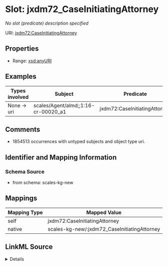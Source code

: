 

# Slot: jxdm72_CaseInitiatingAttorney


_No slot (predicate) description specified_





URI: [jxdm72:CaseInitiatingAttorney](http://release.niem.gov/niem/domains/jxdm/7.2/#CaseInitiatingAttorney)



<!-- no inheritance hierarchy -->








## Properties

* Range: [xsd:anyURI](xsd:anyURI)






## Examples

| Types involved | Subject | Predicate | Object |
| --- | --- | --- | --- |
| None → uri | scales/Agent/almd;;1:16-cr-00020_a1 | jxdm72:CaseInitiatingAttorney | scales/Agent/almd;;1:16-cr-00020_a6 |


## Comments

* 1854513 occurrences with untyped subjects and object type uri.

## Identifier and Mapping Information







### Schema Source


* from schema: scales-kg-new




## Mappings

| Mapping Type | Mapped Value |
| ---  | ---  |
| self | jxdm72:CaseInitiatingAttorney |
| native | scales-kg-new/:jxdm72_CaseInitiatingAttorney |




## LinkML Source

<details>

```yaml
name: jxdm72_CaseInitiatingAttorney
description: No slot (predicate) description specified
comments:
- 1854513 occurrences with untyped subjects and object type uri.
examples:
- description: None → uri
  object:
    example_object: scales/Agent/almd;;1:16-cr-00020_a6
    example_object_type: uri
    example_predicate: jxdm72:CaseInitiatingAttorney
    example_subject: scales/Agent/almd;;1:16-cr-00020_a1
    example_subject_type: None
from_schema: scales-kg-new
rank: 1000
slot_uri: jxdm72:CaseInitiatingAttorney
alias: jxdm72_CaseInitiatingAttorney
range: uri

```
</details>